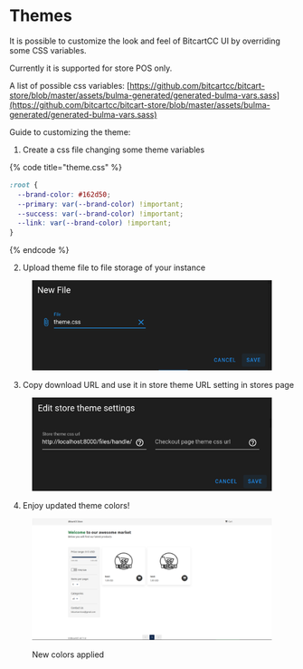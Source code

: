 # Themes

It is possible to customize the look and feel of BitcartCC UI by overriding some CSS variables.

Currently it is supported for store POS only.

A list of possible css variables: [https://github.com/bitcartcc/bitcart-store/blob/master/assets/bulma-generated/generated-bulma-vars.sass](https://github.com/bitcartcc/bitcart-store/blob/master/assets/bulma-generated/generated-bulma-vars.sass)

Guide to customizing the theme:

1. Create a css file changing some theme variables

{% code title="theme.css" %}
```css
:root {
  --brand-color: #162d50;
  --primary: var(--brand-color) !important;
  --success: var(--brand-color) !important;
  --link: var(--brand-color) !important;
}
```
{% endcode %}

2. Upload theme file to file storage of your instance

<figure><img src="../.gitbook/assets/upload_theme.png" alt=""><figcaption></figcaption></figure>

3. Copy download URL and use it in store theme URL setting in stores page

<figure><img src="../.gitbook/assets/set_store_theme.png" alt=""><figcaption></figcaption></figure>

4. Enjoy updated theme colors!

<figure><img src="../.gitbook/assets/store_new_colors.png" alt=""><figcaption><p>New colors applied</p></figcaption></figure>
